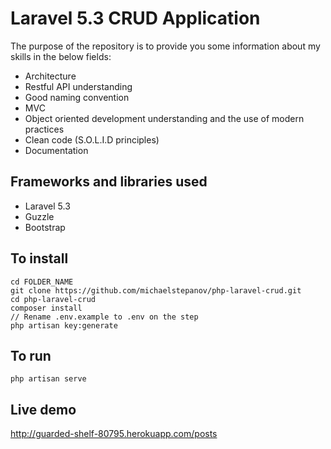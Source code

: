 # Laravel 5.3 CRUD Application

The purpose of the repository is to provide you some information about my skills in the below fields:

* Architecture
* Restful API understanding
* Good naming convention
* MVC
* Object oriented development understanding and the use of modern practices
* Clean code (S.O.L.I.D principles)
* Documentation

## Frameworks and libraries used

* Laravel 5.3
* Guzzle
* Bootstrap

## To install

	cd FOLDER_NAME
    git clone https://github.com/michaelstepanov/php-laravel-crud.git
    cd php-laravel-crud
    composer install
    // Rename .env.example to .env on the step
    php artisan key:generate
	
## To run

	php artisan serve

## Live demo

http://guarded-shelf-80795.herokuapp.com/posts
